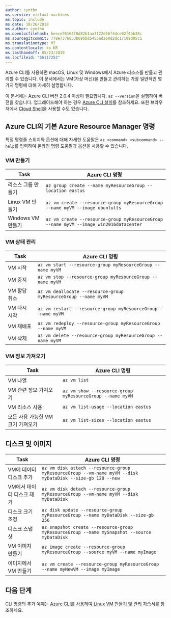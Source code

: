 ```yaml
---
author: cynthn
ms.service: virtual-machines
ms.topic: include
ms.date: 10/26/2018
ms.author: cynthn
ms.openlocfilehash: beece95164f0d82b1aa7f22d56f4dce02f4bb38c
ms.sourcegitcommit: 778e7376853b69bbd5455ad260d2dc17109d05c1
ms.translationtype: MT
ms.contentlocale: ko-KR
ms.lasthandoff: 05/23/2019
ms.locfileid: "66117252"
---
```

Azure CLI를 사용하면 macOS, Linux 및 Windows에서 Azure 리소스를 만들고 관리할 수 있습니다. 이 문서에서는 VM(가상 머신)을 만들고 관리하는 가장 일반적인 몇 가지 명령에 대해 자세히 설명합니다.

이 문서에는 Azure CLI 버전 2.0.4 이상이 필요합니다. `az --version`을 실행하여 버전을 찾습니다. 업그레이드해야 하는 경우 [Azure CLI 설치](/cli/azure/install-azure-cli)를 참조하세요. 또한 브라우저에서 [Cloud Shell](/azure/cloud-shell/quickstart)을 사용할 수도 있습니다.

## <a name="basic-azure-resource-manager-commands-in-azure-cli"></a>Azure CLI의 기본 Azure Resource Manager 명령
특정 명령줄 스위치와 옵션에 대해 자세한 도움말은 `az <command> <subcommand> --help`를 입력하여 온라인 명령 도움말과 옵션을 사용할 수 있습니다.

### <a name="create-vms"></a>VM 만들기
| Task | Azure CLI 명령 |
| --- | --- |
| 리소스 그룹 만들기 | `az group create --name myResourceGroup --location eastus` |
| Linux VM 만들기 | `az vm create --resource-group myResourceGroup --name myVM --image ubuntults` |
| Windows VM 만들기 | `az vm create --resource-group myResourceGroup --name myVM --image win2016datacenter` |

### <a name="manage-vm-state"></a>VM 상태 관리
| Task | Azure CLI 명령 |
| --- | --- |
| VM 시작 | `az vm start --resource-group myResourceGroup --name myVM` |
| VM 중지 | `az vm stop --resource-group myResourceGroup --name myVM` |
| VM 할당 취소 | `az vm deallocate --resource-group myResourceGroup --name myVM` |
| VM 다시 시작 | `az vm restart --resource-group myResourceGroup --name myVM` |
| VM 재배포 | `az vm redeploy --resource-group myResourceGroup --name myVM` |
| VM 삭제 | `az vm delete --resource-group myResourceGroup --name myVM` |

### <a name="get-vm-info"></a>VM 정보 가져오기
| Task | Azure CLI 명령 |
| --- | --- |
| VM 나열 | `az vm list` |
| VM 관련 정보 가져오기 | `az vm show --resource-group myResourceGroup --name myVM` |
| VM 리소스 사용 | `az vm list-usage --location eastus` |
| 모든 사용 가능한 VM 크기 가져오기 | `az vm list-sizes --location eastus` |

## <a name="disks-and-images"></a>디스크 및 이미지
| Task | Azure CLI 명령 |
| --- | --- |
| VM에 데이터 디스크 추가 | `az vm disk attach --resource-group myResourceGroup --vm-name myVM --disk myDataDisk --size-gb 128 --new` |
| VM에서 데이터 디스크 제거 | `az vm disk detach --resource-group myResourceGroup --vm-name myVM --disk myDataDisk` |
| 디스크 크기 조정 | `az disk update --resource-group myResourceGroup --name myDataDisk --size-gb 256` |
| 디스크 스냅샷 | `az snapshot create --resource-group myResourceGroup --name mySnapshot --source myDataDisk` |
| VM 이미지 만들기 | `az image create --resource-group myResourceGroup --source myVM --name myImage` |
| 이미지에서 VM 만들기 | `az vm create --resource-group myResourceGroup --name myNewVM --image myImage` |


## <a name="next-steps"></a>다음 단계
CLI 명령의 추가 예제는 [Azure CLI를 사용하여 Linux VM 만들기 및 관리](../articles/virtual-machines/linux/tutorial-manage-vm.md) 자습서를 참조하세요.

